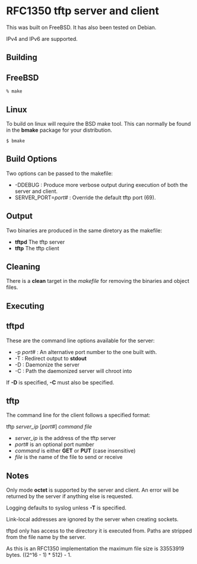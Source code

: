 # RFC1350 tftp server and client

This was built on FreeBSD.  It has also been tested on Debian.

IPv4 and IPv6 are supported.

## Building

FreeBSD
---

	% make
	
Linux
---

To build on linux will require the BSD make tool.  This can normally be found in the **bmake** package for your distribution.

	$ bmake
	
Build Options
---

Two options can be passed to the makefile:

- -DDEBUG : Produce more verbose output during execution of both the server and client.
- SERVER_PORT=*port#* : Override the default tftp port (69).

Output
---

Two binaries are produced in the same diretory as the makefile:

- **tftpd** The tftp server
- **tftp** The tftp client

Cleaning
---

There is a **clean** target in the *makefile* for removing the binaries and object files.

## Executing

tftpd
---

These are the command line options available for the server:

- -p *port#* : An alternative port number to the one built with.
- -T : Redirect output to **stdout**
- -D : Daemonize the server
- -C : Path the daemonized server will chroot into

If **-D** is specified, **-C** must also be specified.

tftp
---

The command line for the client follows a specified format:

tftp *server_ip* [*port#*] *command* *file*

- *server_ip* is the address of the tftp server
- *port#* is an optional port number
- *command* is either **GET** or **PUT** (case insensitive)
- *file* is the name of the file to send or receive

## Notes

Only mode **octet** is supported by the server and client.  An error will be returned by the server if anything else is requested.

Logging defaults to syslog unless **-T** is specified.

Link-local addresses are ignored by the server when creating sockets.

tftpd only has access to the directory it is executed from.  Paths are stripped from the file name by the server.

As this is an RFC1350 implementation the maximum file size is 33553919 bytes. ((2^16 - 1) * 512) - 1.
